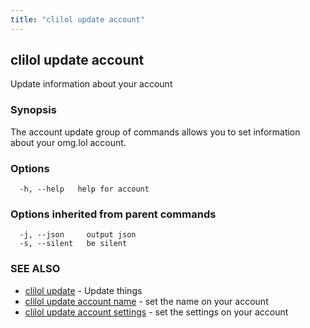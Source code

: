 ```yaml
---
title: "clilol update account"
---
```

## clilol update account

Update information about your account

### Synopsis

The account update group of commands allows you to set information about your omg.lol account.

### Options

```
  -h, --help   help for account
```

### Options inherited from parent commands

```
  -j, --json     output json
  -s, --silent   be silent
```

### SEE ALSO

* [clilol update](clilol_update.md)	 - Update things
* [clilol update account name](clilol_update_account_name.md)	 - set the name on your account
* [clilol update account settings](clilol_update_account_settings.md)	 - set the settings on your account

